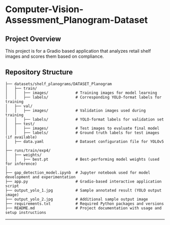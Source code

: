 # Computer-Vision-Assessment_Planogram-Dataset

## Project Overview
This project is for a Gradio based application that analyzes retail shelf images and scores them based on compliance.

## Repository Structure
```
├── datasets/shelf_planograms/DATASET_Planogram
│   ├── train/
│   │   ├── images/            # Training images for model learning
│   │   ├── labels/            # Corresponding YOLO-format labels for training
│   ├── val/
│   │   ├── images/            # Validation images used during training
│   │   ├── labels/            # YOLO-format labels for validation set
│   ├── test/
│   │   ├── images/            # Test images to evaluate final model
│   │   ├── labels/            # Ground truth labels for test images (if available)
│   ├── data.yaml              # Dataset configuration file for YOLOv5
│
├── runs/train/exp4/
│   ├── weights/
│   │   ├── best.pt            # Best-performing model weights (used for inference)
│
├── gap_detection_model.ipynb  # Jupyter notebook used for model development and experimentation
├── app.py                     # Gradio-based interactive application script
├── output_yolo_1.jpg          # Sample annotated result (YOLO output image)
├── output_yolo_2.jpg          # Additional sample output image
├── requirements.txt           # Required Python packages and versions
├── README.md                  # Project documentation with usage and setup instructions

```

---
